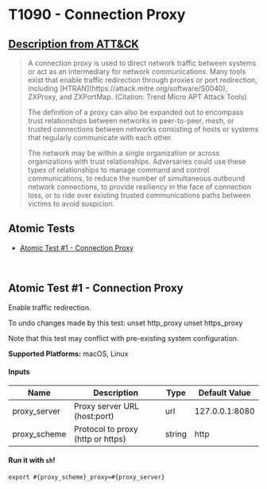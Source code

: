 # T1090 - Connection Proxy
## [Description from ATT&CK](https://attack.mitre.org/wiki/Technique/T1090)
<blockquote>A connection proxy is used to direct network traffic between systems or act as an intermediary for network communications. Many tools exist that enable traffic redirection through proxies or port redirection, including [HTRAN](https://attack.mitre.org/software/S0040), ZXProxy, and ZXPortMap. (Citation: Trend Micro APT Attack Tools)

The definition of a proxy can also be expanded out to encompass trust relationships between networks in peer-to-peer, mesh, or trusted connections between networks consisting of hosts or systems that regularly communicate with each other.

The network may be within a single organization or across organizations with trust relationships. Adversaries could use these types of relationships to manage command and control communications, to reduce the number of simultaneous outbound network connections, to provide resiliency in the face of connection loss, or to ride over existing trusted communications paths between victims to avoid suspicion.</blockquote>

## Atomic Tests

- [Atomic Test #1 - Connection Proxy](#atomic-test-1---connection-proxy)


<br/>

## Atomic Test #1 - Connection Proxy
Enable traffic redirection.

To undo changes made by this test:
  unset http_proxy
  unset https_proxy

Note that this test may conflict with pre-existing system configuration.

**Supported Platforms:** macOS, Linux


#### Inputs
| Name | Description | Type | Default Value | 
|------|-------------|------|---------------|
| proxy_server | Proxy server URL (host:port) | url | 127.0.0.1:8080|
| proxy_scheme | Protocol to proxy (http or https) | string | http|

#### Run it with `sh`! 
```
export #{proxy_scheme}_proxy=#{proxy_server}
```



<br/>
